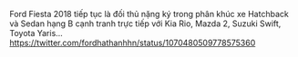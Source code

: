 Ford Fiesta 2018 tiếp tục là đối thủ nặng ký trong phân khúc xe Hatchback và Sedan hạng B cạnh tranh trực tiếp với Kia Rio, Mazda 2, Suzuki Swift, Toyota Yaris…
https://twitter.com/fordhathanhhn/status/1070480509778575360
